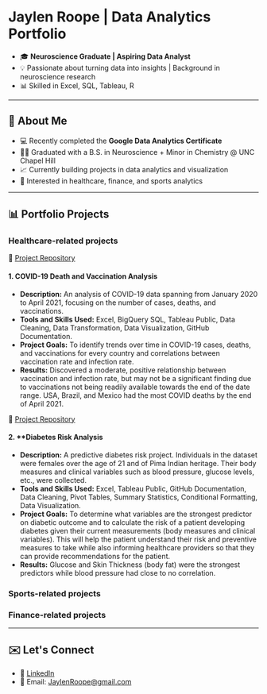 # Jaylen Roope | Data Analytics Portfolio 

- 🎓 **Neuroscience Graduate | Aspiring Data Analyst**
- 💡 Passionate about turning data into insights | Background in neuroscience research
- 📊 Skilled in Excel, SQL, Tableau, R

---

## 📖 About Me
- 💻 Recently completed the **Google Data Analytics Certificate**
- 🧑‍🎓 Graduated with a B.S. in Neuroscience + Minor in Chemistry @ UNC Chapel Hill
- 📈 Currently building projects in data analytics and visualization
- 🎯 Interested in healthcare, finance, and sports analytics

---

## 📊 Portfolio Projects
### Healthcare-related projects
🔗 [Project Repository](https://github.com/jaylenroope-afk/CovidData/tree/main)
#### 1. **COVID-19 Death and Vaccination Analysis**
   - **Description:**
     An analysis of COVID-19 data spanning from January 2020 to April 2021, focusing on the number of cases, deaths, and vaccinations.
   - **Tools and Skills Used:**
     Excel, BigQuery SQL, Tableau Public, Data Cleaning, Data Transformation, Data Visualization, GitHub Documentation.
   - **Project Goals:**
     To identify trends over time in COVID-19 cases, deaths, and vaccinations for every country and correlations between vaccination rate and infection rate.
   - **Results:**
     Discovered a moderate, positive relationship between vaccination and infection rate, but may not be a significant finding due to vaccinations not being readily available towards the end of the date range. USA, Brazil, and Mexico had the most COVID deaths by the end of April 2021.

🔗 [Project Repository](https://github.com/jaylenroope-afk/DiabetesRiskPredictor)
#### 2. **Diabetes Risk Analysis
   - **Description:**
     A predictive diabetes risk project. Individuals in the dataset were females over the age of 21 and of Pima Indian heritage. Their body measures and clinical variables such as blood pressure, glucose levels, etc., were collected. 
   - **Tools and Skills Used:**
     Excel, Tableau Public, GitHub Documentation, Data Cleaning, Pivot Tables, Summary Statistics, Conditional Formatting, Data Visualization.
   - **Project Goals:**
     To determine what variables are the strongest predictor on diabetic outcome and to calculate the risk of a patient developing diabetes given their current measurements (body measures and clinical variables). This will help the patient understand their risk and preventive measures to take while also informing healthcare providers so that they can provide recommendations for the patient.
   - **Results:**
     Glucose and Skin Thickness (body fat) were the strongest predictors while blood pressure had close to no correlation.


### Sports-related projects

### Finance-related projects

---

## ✉️ Let's Connect
- 🔗 [LinkedIn](www.linkedin.com/in/jaylen-roope-a00478224)
- 📧 Email: JaylenRoope@gmail.com
